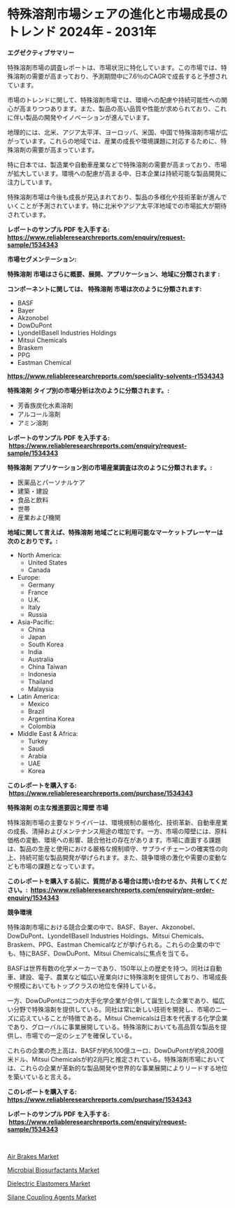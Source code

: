 <p><h1>特殊溶剤市場シェアの進化と市場成長のトレンド 2024年 - 2031年</h1></p><p><strong>エグゼクティブサマリー</strong></p>
<p><p>特殊溶剤市場の調査レポートは、市場状況に特化しています。この市場では、特殊溶剤の需要が高まっており、予測期間中に7.6％のCAGRで成長すると予想されています。</p><p>市場のトレンドに関して、特殊溶剤市場では、環境への配慮や持続可能性への関心が高まりつつあります。また、製品の高い品質や性能が求められており、これに伴い製品の開発やイノベーションが進んでいます。</p><p>地理的には、北米、アジア太平洋、ヨーロッパ、米国、中国で特殊溶剤市場が広がっています。これらの地域では、産業の成長や環境課題に対応するために、特殊溶剤の需要が高まっています。</p><p>特に日本では、製造業や自動車産業などで特殊溶剤の需要が高まっており、市場が拡大しています。環境への配慮が高まる中、日本企業は持続可能な製品開発に注力しています。</p><p>特殊溶剤市場は今後も成長が見込まれており、製品の多様化や技術革新が進んでいくことが予測されています。特に北米やアジア太平洋地域での市場拡大が期待されています。</p></p>
<p><strong>レポートのサンプル PDF を入手する: <a href="https://www.reliableresearchreports.com/enquiry/request-sample/1534343">https://www.reliableresearchreports.com/enquiry/request-sample/1534343</a></strong></p>
<p><strong>市場セグメンテーション:</strong></p>
<p><strong> 特殊溶剤 市場はさらに概要、展開、アプリケーション、地域に分類されます :</strong></p>
<p><strong>コンポーネントに関しては、 特殊溶剤 市場は次のように分類されます: &nbsp;</strong></p>
<p><ul><li>BASF</li><li>Bayer</li><li>Akzonobel</li><li>DowDuPont</li><li>LyondellBasell Industries Holdings</li><li>Mitsui Chemicals</li><li>Braskem</li><li>PPG</li><li>Eastman Chemical</li></ul></p>
<p><strong><a href="https://www.reliableresearchreports.com/speciality-solvents-r1534343">https://www.reliableresearchreports.com/speciality-solvents-r1534343</a></strong></p>
<p><strong> 特殊溶剤 タイプ別の市場分析は次のように分類されます。:</strong></p>
<p><ul><li>芳香族炭化水素溶剤</li><li>アルコール溶剤</li><li>アミン溶剤</li></ul></p>
<p><strong>レポートのサンプル PDF を入手する: &nbsp;<a href="https://www.reliableresearchreports.com/enquiry/request-sample/1534343">https://www.reliableresearchreports.com/enquiry/request-sample/1534343</a></strong></p>
<p><strong> 特殊溶剤 アプリケーション別の市場産業調査は次のように分類されます。:</strong></p>
<p><ul><li>医薬品とパーソナルケア</li><li>建築・建設</li><li>食品と飲料</li><li>世帯</li><li>産業および機関</li></ul></p>
<p><strong>地域に関して言えば、特殊溶剤 地域ごとに利用可能なマーケットプレーヤーは次のとおりです。:</strong></p>
<p><ul>
    <li>
        North America:
        <ul>
            <li>United States</li>
            <li>Canada</li>
        </ul>
    </li>
    <li>
        Europe:
        <ul>
            <li>Germany</li>
            <li>France</li>
            <li>U.K.</li>
            <li>Italy</li>
            <li>Russia</li>
        </ul>
    </li>
    <li>
        Asia-Pacific:
        <ul>
            <li>China</li>
            <li>Japan</li>
            <li>South Korea</li>
            <li>India</li>
            <li>Australia</li>
            <li>China Taiwan</li>
            <li>Indonesia</li>
            <li>Thailand</li>
            <li>Malaysia</li>
        </ul>
    </li>
    <li>
        Latin America:
        <ul>
            <li>Mexico</li>
            <li>Brazil</li>
            <li>Argentina Korea</li>
            <li>Colombia</li>
        </ul>
    </li>
    <li>
        Middle East & Africa:
        <ul>
            <li>Turkey</li>
            <li>Saudi</li>
            <li>Arabia</li>
            <li>UAE</li>
            <li>Korea</li>
        </ul>
    </li>
    </ul></p>
<p><strong>このレポートを購入する: &nbsp;<a href="https://www.reliableresearchreports.com/purchase/1534343">https://www.reliableresearchreports.com/purchase/1534343</a></strong></p>
<p><strong>特殊溶剤 の主な推進要因と障壁 市場</strong></p>
<p><p>特殊溶剤市場の主要なドライバーは、環境規制の厳格化、技術革新、自動車産業の成長、清掃およびメンテナンス用途の増加です。一方、市場の障壁には、原料価格の変動、環境への影響、競合他社の存在があります。市場に直面する課題は、製品の生産と使用における厳格な規制順守、サプライチェーンの確実性の向上、持続可能な製品開発が挙げられます。また、競争環境の激化や需要の変動なども市場の課題となっています。</p></p>
<p><strong>このレポートを購入する前に、質問がある場合は問い合わせるか、共有してください。:&nbsp; <a href="https://www.reliableresearchreports.com/enquiry/pre-order-enquiry/1534343">https://www.reliableresearchreports.com/enquiry/pre-order-enquiry/1534343</a></strong></p>
<p><strong>競争環境</strong></p>
<p><p>特殊溶剤市場における競合企業の中で、BASF、Bayer、Akzonobel、DowDuPont、LyondellBasell Industries Holdings、Mitsui Chemicals、Braskem、PPG、Eastman Chemicalなどが挙げられる。これらの企業の中でも、特にBASF、DowDuPont、Mitsui Chemicalsに焦点を当てる。</p><p>BASFは世界有数の化学メーカーであり、150年以上の歴史を持つ。同社は自動車、建設、電子、農業など幅広い産業向けに特殊溶剤を提供しており、市場成長や規模においてもトップクラスの地位を保持している。</p><p>一方、DowDuPontは二つの大手化学企業が合併して誕生した企業であり、幅広い分野で特殊溶剤を提供している。同社は常に新しい技術を開発し、市場のニーズに応えていることが特徴である。Mitsui Chemicalsは日本を代表する化学企業であり、グローバルに事業展開している。特殊溶剤においても高品質な製品を提供し、市場での一定のシェアを確保している。</p><p>これらの企業の売上高は、BASFが約6,100億ユーロ、DowDuPontが約8,200億米ドル、Mitsui Chemicalsが約2兆円と推定されている。特殊溶剤市場においては、これらの企業が革新的な製品開発や世界的な事業展開によりリードする地位を築いていると言える。</p></p>
<p><strong>このレポートを購入する: &nbsp; <a href="https://www.reliableresearchreports.com/purchase/1534343">https://www.reliableresearchreports.com/purchase/1534343</a></strong></p>
<p><strong>レポートのサンプル PDF を入手する: &nbsp;<a href="https://www.reliableresearchreports.com/enquiry/request-sample/1534343">https://www.reliableresearchreports.com/enquiry/request-sample/1534343</a></strong><strong></strong></p>
<p>&nbsp;</p>
<p><p><a href="https://view.publitas.com/reportprime-1/air-brakes-market-size-market-trends-and-growth-outlook-forecasted-for-period-from-2024-to-2031/">Air Brakes Market</a></p><p><a href="https://issuu.com/reportprime-2/docs/microbial-biosurfactants-market-size-2030.pptx">Microbial Biosurfactants Market</a></p><p><a href="https://military-diascia-e68.notion.site/Global-Dielectric-Elastomers-Market-by-Types-Applications-and-Major-Players-with-Regional-Growth--083d46f1705741a3a83543049d947265">Dielectric Elastomers Market</a></p><p><a href="https://issuu.com/reportprime-2/docs/silane-coupling-agents-market-size-2030.pptx">Silane Coupling Agents Market</a></p></p>
